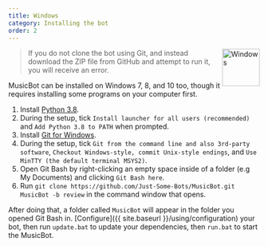 ```yaml
---
title: Windows
category: Installing the bot
order: 2
---
```

<img class="doc-img" src="{{ site.baseurl }}/images/windows.png" alt="Windows" style="width: 75px; float: right;"/>

> If you do not clone the bot using Git, and instead download the ZIP file from GitHub and attempt to run it, you will receive an error.

MusicBot can be installed on Windows 7, 8, and 10 too, though it requires installing some programs on your computer first.

1. Install [Python 3.8](https://www.python.org/ftp/python/3.8.7/python-3.8.7.exe).
2. During the setup, tick `Install launcher for all users (recommended)` and `Add Python 3.8 to PATH` when prompted.
3. Install [Git for Windows](http://gitforwindows.org/).
4. During the setup, tick `Git from the command line and also 3rd-party software`, `Checkout Windows-style, commit Unix-style endings`, and `Use MinTTY (the default terminal MSYS2)`.
5. Open Git Bash by right-clicking an empty space inside of a folder (e.g My Documents) and clicking `Git Bash here`.
6. Run `git clone https://github.com/Just-Some-Bots/MusicBot.git MusicBot -b review` in the command window that opens.

After doing that, a folder called `MusicBot` will appear in the folder you opened Git Bash in. [Configure]({{ site.baseurl }}/using/configuration) your bot, then run `update.bat` to update your dependencies, then `run.bat` to start the MusicBot.
